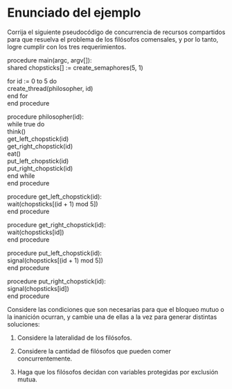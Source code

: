 # Enunciado del ejemplo 

Corrija el siguiente pseudocódigo de concurrencia de recursos compartidos para que resuelva el problema de los filósofos comensales, y por lo tanto, logre cumplir con los tres requerimientos.

procedure main(argc, argv[]): <br>
  shared chopsticks[] := create_semaphores(5, 1)<br>

  for id := 0 to 5 do <br>
    create_thread(philosopher, id) <br>
  end for <br>
end procedure <br>

procedure philosopher(id): <br>
  while true do <br>
    think() <br>
    get_left_chopstick(id) <br>
    get_right_chopstick(id) <br>
    eat() <br>
    put_left_chopstick(id) <br>
    put_right_chopstick(id) <br>
  end while <br>
end procedure <br>

procedure get_left_chopstick(id): <br>
  wait(chopsticks[(id + 1) mod 5]) <br>
end procedure <br>

procedure get_right_chopstick(id): <br>
  wait(chopsticks[id]) <br>
end procedure <br>

procedure put_left_chopstick(id): <br>
  signal(chopsticks[(id + 1) mod 5]) <br>
end procedure <br>

procedure put_right_chopstick(id): <br>
  signal(chopsticks[id]) <br>
end procedure <br>

Considere las condiciones que son necesarias para que el bloqueo mutuo o la inanición ocurran, y cambie una de ellas a la vez para generar distintas soluciones:

1. Considere la lateralidad de los filósofos.

2. Considere la cantidad de filósofos que pueden comer concurrentemente.

3. Haga que los filósofos decidan con variables protegidas por exclusión mutua.

